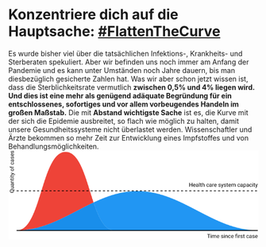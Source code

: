 # Konzentriere dich auf die Hauptsache: [**\#FlattenTheCurve**](https://twitter.com/hashtag/FlattenTheCurve?src=hashtag_click)

Es wurde bisher viel über die tatsächlichen Infektions-, Krankheits- und Sterberaten spekuliert. Aber wir befinden uns noch immer am Anfang der Pandemie und es kann unter Umständen noch Jahre dauern, bis man diesbezüglich gesicherte Zahlen hat.
Was wir aber schon jetzt wissen ist, dass die Sterblichkeitsrate vermutlich **zwischen 0,5% und 4% liegen wird. Und dies ist eine mehr als genügend adäquate Begründung für ein entschlossenes, sofortiges und vor allem vorbeugendes Handeln im großen Maßstab.** 
Die mit **Abstand wichtigste Sache** ist es, die Kurve mit der sich die Epidemie ausbreitet, so flach wie möglich zu halten, damit unsere Gesundheitssysteme nicht überlastet werden. Wissenschaftler und Ärzte bekommen so mehr Zeit zur Entwicklung eines Impfstoffes und von Behandlungsmöglichkeiten.
![](/de/images/health-system-capacity.svg)
